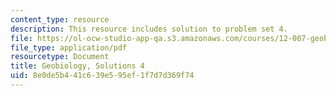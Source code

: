 ```yaml
---
content_type: resource
description: This resource includes solution to problem set 4.
file: https://ol-ocw-studio-app-qa.s3.amazonaws.com/courses/12-007-geobiology-spring-2013/8e0de5b441c639e595ef1f7d7d369f74_MIT12_007S13_Solution_4.pdf
file_type: application/pdf
resourcetype: Document
title: Geobiology, Solutions 4
uid: 8e0de5b4-41c6-39e5-95ef-1f7d7d369f74
---
```

